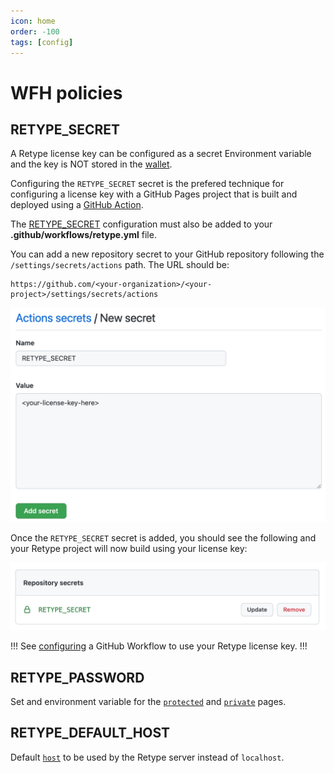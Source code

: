 ```yaml
---
icon: home
order: -100
tags: [config]
---
```

# WFH policies

## RETYPE_SECRET

A Retype license key can be configured as a secret Environment variable and the key is NOT stored in the [wallet](/guides/cli.md#retype-wallet).

Configuring the `RETYPE_SECRET` secret is the prefered technique for configuring a license key with a GitHub Pages project that is built and deployed using a [GitHub Action](/guides/github-actions.md).

The [RETYPE_SECRET](../guides/github-actions.md#retype_secret) configuration must also be added to your **.github/workflows/retype.yml** file.

You can add a new repository secret to your GitHub repository following the `/settings/secrets/actions` path. The URL should be:

```
https://github.com/<your-organization>/<your-project>/settings/secrets/actions
```

![](/static/add-retype-secret.png)

Once the `RETYPE_SECRET` secret is added, you should see the following and your Retype project will now build using your license key:

![](/static/retype-repository-secret.png)

!!!
See [configuring](../guides/github-actions.md/#retype_secret) a GitHub Workflow to use your Retype license key.
!!!

## RETYPE_PASSWORD

Set and environment variable for the [`protected`](page.md/#protected) and [`private`](page.md/#private) pages.

## RETYPE_DEFAULT_HOST

Default [`host`](project.md/#host) to be used by the Retype server instead of `localhost`.
